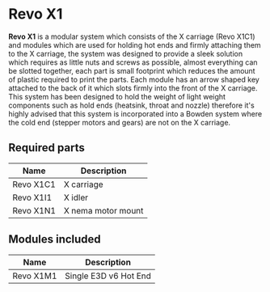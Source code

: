 # Revo X1
**Revo X1** is a modular system which consists of the X carriage (Revo X1C1) and modules which are used for holding hot ends and firmly attaching them to the X carriage, the system was designed to provide a sleek solution which requires as little nuts and screws as possible, almost everything can be slotted together, each part is small footprint which reduces the amount of plastic required to print the parts. Each module has an arrow shaped key attached to the back of it which slots firmly into the front of the X carriage. This system has been designed to hold the weight of light weight components such as hold ends (heatsink, throat and nozzle) therefore it's highly advised that this system is incorporated into a Bowden system where the cold end (stepper motors and gears) are not on the X carriage.


## Required parts
| Name      | Description |
| --------- | ----------- |
| Revo X1C1 | X carriage  |
| Revo X1I1 | X idler     |
| Revo X1N1 | X nema motor mount |

## Modules included
| Name      | Description |
| --------- | ----------- |
| Revo X1M1 | Single E3D v6 Hot End |
